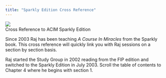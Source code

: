 ```yaml
---
title: "Sparkly Edition Cross Reference"
---
```


<div class="disable-paragraph-marker ui items">
  <div class="item">
    <a href="#" data-book="acim" class="toc-modal-open combined ui small image" data-tooltip="Cross reference to Sparkly Edition">
      <img src="/raj/public/img/raj/acim-toc.jpg">
    </a>
    <div class="content">
      <a class="header">Cross Reference to ACIM Sparkly Edition</a>
      <div class="description">
        <p>
          Since 2003 Raj has been teaching <em>A Course In Miracles</em>
          from the Sparkly book. This cross reference will quickly link you with
          Raj sessions on a section by section basis.
        </p>
        <p>
          Raj started the Study Group in 2002 reading from the FIP edition and
          switched to the Sparkly Edition in July 2003. Scroll the table
          of contents to Chapter 4 where he begins with section 1.
        </p>
      </div>
    </div>
  </div>

